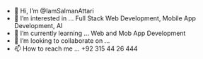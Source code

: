 - 👋 Hi, I’m @IamSalmanAttari
- 👀 I’m interested in ... Full Stack Web Development, Mobile App Development, AI 
- 🌱 I’m currently learning ... Web and Mob App Development
- 💞️ I’m looking to collaborate on ...
- 📫 How to reach me ... +92 315 44 26 444

<!---
IamSalmanAttari/IamSalmanAttari is a ✨ special ✨ repository because its `README.md` (this file) appears on your GitHub profile.
You can click the Preview link to take a look at your changes.
--->
